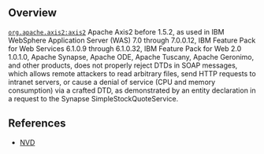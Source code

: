 ## Overview
[`org.apache.axis2:axis2`](http://search.maven.org/#search%7Cga%7C1%7Ca%3A%22axis2%22)
Apache Axis2 before 1.5.2, as used in IBM WebSphere Application Server (WAS) 7.0 through 7.0.0.12, IBM Feature Pack for Web Services 6.1.0.9 through 6.1.0.32, IBM Feature Pack for Web 2.0 1.0.1.0, Apache Synapse, Apache ODE, Apache Tuscany, Apache Geronimo, and other products, does not properly reject DTDs in SOAP messages, which allows remote attackers to read arbitrary files, send HTTP requests to intranet servers, or cause a denial of service (CPU and memory consumption) via a crafted DTD, as demonstrated by an entity declaration in a request to the Synapse SimpleStockQuoteService.

## References
- [NVD](https://web.nvd.nist.gov/view/vuln/detail?vulnId=CVE-2010-1632)